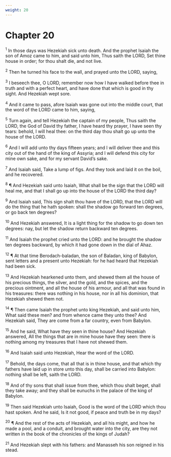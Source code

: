 ```yaml
---
weight: 20
---
```


# Chapter 20

<sup>1</sup> In those days was Hezekiah sick unto death. And the prophet Isaiah the son of Amoz came to him, and said unto him, Thus saith the LORD, Set thine house in order; for thou shalt die, and not live. 

<sup>2</sup> Then he turned his face to the wall, and prayed unto the LORD, saying, 

<sup>3</sup> I beseech thee, O LORD, remember now how I have walked before thee in truth and with a perfect heart, and have done that which is good in thy sight. And Hezekiah wept sore. 

<sup>4</sup> And it came to pass, afore Isaiah was gone out into the middle court, that the word of the LORD came to him, saying, 

<sup>5</sup> Turn again, and tell Hezekiah the captain of my people, Thus saith the LORD, the God of David thy father, I have heard thy prayer, I have seen thy tears: behold, I will heal thee: on the third day thou shalt go up unto the house of the LORD. 

<sup>6</sup> And I will add unto thy days fifteen years; and I will deliver thee and this city out of the hand of the king of Assyria; and I will defend this city for mine own sake, and for my servant David’s sake. 

<sup>7</sup> And Isaiah said, Take a lump of figs. And they took and laid it on the boil, and he recovered. 

<sup>8</sup> ¶ And Hezekiah said unto Isaiah, What shall be the sign that the LORD will heal me, and that I shall go up into the house of the LORD the third day? 

<sup>9</sup> And Isaiah said, This sign shalt thou have of the LORD, that the LORD will do the thing that he hath spoken: shall the shadow go forward ten degrees, or go back ten degrees? 

<sup>10</sup> And Hezekiah answered, It is a light thing for the shadow to go down ten degrees: nay, but let the shadow return backward ten degrees. 

<sup>11</sup> And Isaiah the prophet cried unto the LORD: and he brought the shadow ten degrees backward, by which it had gone down in the dial of Ahaz. 

<sup>12</sup> ¶ At that time Berodach-baladan, the son of Baladan, king of Babylon, sent letters and a present unto Hezekiah: for he had heard that Hezekiah had been sick. 

<sup>13</sup> And Hezekiah hearkened unto them, and shewed them all the house of his precious things, the silver, and the gold, and the spices, and the precious ointment, and all the house of his armour, and all that was found in his treasures: there was nothing in his house, nor in all his dominion, that Hezekiah shewed them not. 

<sup>14</sup> ¶ Then came Isaiah the prophet unto king Hezekiah, and said unto him, What said these men? and from whence came they unto thee? And Hezekiah said, They are come from a far country, even from Babylon. 

<sup>15</sup> And he said, What have they seen in thine house? And Hezekiah answered, All the things that are in mine house have they seen: there is nothing among my treasures that I have not shewed them. 

<sup>16</sup> And Isaiah said unto Hezekiah, Hear the word of the LORD. 

<sup>17</sup> Behold, the days come, that all that is in thine house, and that which thy fathers have laid up in store unto this day, shall be carried into Babylon: nothing shall be left, saith the LORD. 

<sup>18</sup> And of thy sons that shall issue from thee, which thou shalt beget, shall they take away; and they shall be eunuchs in the palace of the king of Babylon. 

<sup>19</sup> Then said Hezekiah unto Isaiah, Good is the word of the LORD which thou hast spoken. And he said, Is it not good, if peace and truth be in my days? 

<sup>20</sup> ¶ And the rest of the acts of Hezekiah, and all his might, and how he made a pool, and a conduit, and brought water into the city, are they not written in the book of the chronicles of the kings of Judah? 

<sup>21</sup> And Hezekiah slept with his fathers: and Manasseh his son reigned in his stead. 


